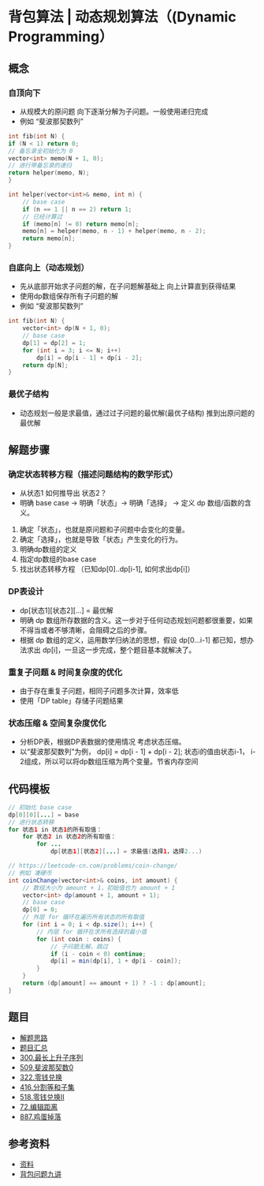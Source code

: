 # 背包算法 | 动态规划算法（(Dynamic Programming）

## 概念

### 自顶向下

* 从规模大的原问题 向下逐渐分解为子问题。一般使用递归完成
* 例如 “斐波那契数列”
  
```c++
int fib(int N) {
if (N < 1) return 0;
// 备忘录全初始化为 0
vector<int> memo(N + 1, 0);
// 进行带备忘录的递归
return helper(memo, N);
}

int helper(vector<int>& memo, int n) {
    // base case
    if (n == 1 || n == 2) return 1;
    // 已经计算过
    if (memo[n] != 0) return memo[n];
    memo[n] = helper(memo, n - 1) + helper(memo, n - 2);
    return memo[n];
}
```

### 自底向上（动态规划）

* 先从底部开始求子问题的解，在子问题解基础上 向上计算直到获得结果
* 使用dp数组保存所有子问题的解
* 例如 “斐波那契数列”

```c++
int fib(int N) {
    vector<int> dp(N + 1, 0);
    // base case
    dp[1] = dp[2] = 1;
    for (int i = 3; i <= N; i++)
        dp[i] = dp[i - 1] + dp[i - 2];
    return dp[N];
}
```

### 最优子结构

* 动态规划一般是求最值，通过过子问题的最优解(最优子结构) 推到出原问题的最优解

## 解题步骤

### 确定状态转移方程（描述问题结构的数学形式）

* 从状态1 如何推导出 状态2？
* 明确 base case -> 明确「状态」-> 明确「选择」 -> 定义 dp 数组/函数的含义。

1. 确定「状态」，也就是原问题和子问题中会变化的变量。
2. 确定「选择」，也就是导致「状态」产生变化的行为。
3. 明确dp数组的定义
4. 指定dp数组的base case
5. 找出状态转移方程 （已知dp[0]..dp[i-1], 如何求出dp[i]）

### DP表设计

* dp[状态1][状态2][...] = 最优解
* 明确 dp 数组所存数据的含义。这一步对于任何动态规划问题都很重要，如果不得当或者不够清晰，会阻碍之后的步骤。
* 根据 dp 数组的定义，运用数学归纳法的思想，假设 dp[0...i-1] 都已知，想办法求出 dp[i]，一旦这一步完成，整个题目基本就解决了。

### 重复子问题 & 时间复杂度的优化

* 由于存在重复子问题，相同子问题多次计算，效率低
* 使用「DP table」存储子问题结果

### 状态压缩 & 空间复杂度优化

* 分析DP表，根据DP表数据的使用情况 考虑状态压缩。
* 以“斐波那契数列”为例， dp[i] = dp[i - 1] + dp[i - 2];  状态i的值由状态i-1， i-2组成，所以可以将dp数组压缩为两个变量。节省内存空间

## 代码模板

```java
// 初始化 base case
dp[0][0][...] = base
// 进行状态转移
for 状态1 in 状态1的所有取值：
    for 状态2 in 状态2的所有取值：
        for ...
            dp[状态1][状态2][...] = 求最值(选择1，选择2...)

// https://leetcode-cn.com/problems/coin-change/
// 例如 凑硬币
int coinChange(vector<int>& coins, int amount) {
    // 数组大小为 amount + 1，初始值也为 amount + 1
    vector<int> dp(amount + 1, amount + 1);
    // base case
    dp[0] = 0;
    // 外层 for 循环在遍历所有状态的所有取值
    for (int i = 0; i < dp.size(); i++) {
        // 内层 for 循环在求所有选择的最小值
        for (int coin : coins) {
            // 子问题无解，跳过
            if (i - coin < 0) continue;
            dp[i] = min(dp[i], 1 + dp[i - coin]);
        }
    }
    return (dp[amount] == amount + 1) ? -1 : dp[amount];
}
```

## 题目

* [解题思路](https://labuladong.gitbook.io/algo/di-ling-zhang-bi-du-xi-lie/dong-tai-gui-hua-xiang-jie-jin-jie)
* [题目汇总](https://leetcode-cn.com/tag/dynamic-programming/)
* [300.最长上升子序列](https://leetcode-cn.com/problems/longest-increasing-subsequence/)
* [509.斐波那契数0](https://leetcode-cn.com/problems/fibonacci-number/)
* [322.零钱兑换](https://leetcode-cn.com/problems/coin-change/)
* [416.分割等和子集](https://leetcode-cn.com/problems/partition-equal-subset-sum/)
* [518.零钱兑换II](https://leetcode-cn.com/problems/coin-change-2/)
* [72.编辑距离](https://leetcode-cn.com/problems/edit-distance/)
* [887.鸡蛋掉落](https://leetcode-cn.com/problems/super-egg-drop/)

## 参考资料

* [资料](https://labuladong.gitbook.io/algo/dong-tai-gui-hua-xi-lie/dong-tai-gui-hua-xiang-jie-jin-jie)
* [背包问题九讲](https://www.kancloud.cn/kancloud/pack/70125)
